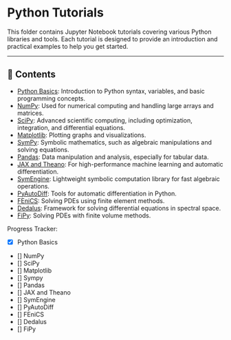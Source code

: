 # Python Tutorials

This folder contains Jupyter Notebook tutorials covering various Python libraries and tools. Each tutorial is designed to provide an introduction and practical examples to help you get started.

---

## 📖 Contents
- [Python Basics](Python_Basics.ipynb): Introduction to Python syntax, variables, and basic programming concepts.
- [NumPy](NumPy.ipynb): Used for numerical computing and handling large arrays and matrices.
- [SciPy](SciPy.ipynb): Advanced scientific computing, including optimization, integration, and differential equations.
- [Matplotlib](Matplotlib.ipynb): Plotting graphs and visualizations.
- [SymPy](SymPy.ipynb): Symbolic mathematics, such as algebraic manipulations and solving equations.
- [Pandas](Pandas.ipynb): Data manipulation and analysis, especially for tabular data.
- [JAX and Theano](JAX.ipynb): For high-performance machine learning and automatic differentiation.
- [SymEngine](SymEngine.ipynb): Lightweight symbolic computation library for fast algebraic operations.
- [PyAutoDiff](PyAutoDiff.ipynb): Tools for automatic differentiation in Python.
- [FEniCS](FEniCS.ipynb): Solving PDEs using finite element methods.
- [Dedalus](Dedalus.ipynb): Framework for solving differential equations in spectral space.
- [FiPy](FiPy.ipynb): Solving PDEs with finite volume methods.


Progress Tracker:

- [x] Python Basics
- [] NumPy
- [] SciPy
- [] Matplotlib
- [] Sympy
- [] Pandas
- [] JAX and Theano
- [] SymEngine
- [] PyAutoDiff
- [] FEniCS
- [] Dedalus
- [] FiPy
